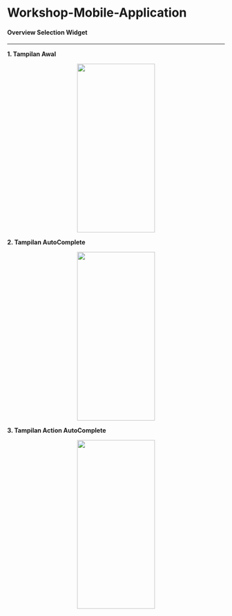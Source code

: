 # Workshop-Mobile-Application
<h4>Overview Selection Widget</h4>
<hr>

<p><b>1. Tampilan Awal</b></p>
<p align="center">
<img align="center" src="https://user-images.githubusercontent.com/74761484/136246471-2a218a28-6c2a-4b57-b91a-62107306426f.jpg" width="180px" height="390px">
</p>

<p><b>2. Tampilan AutoComplete</b></p>
<p align="center">
<img align="center" src="https://user-images.githubusercontent.com/74761484/136249816-46e63ddc-2b72-4e17-9046-5dc4602643d5.jpg" width="180px" height="390px">
</p>

<p><b>3. Tampilan Action AutoComplete</b></p>
<p align="center">
<img align="center" src="https://user-images.githubusercontent.com/74761484/136249946-2bfe3738-56b1-44c1-ae3b-72033f284175.jpg" width="180px" height="390px">
</p>
